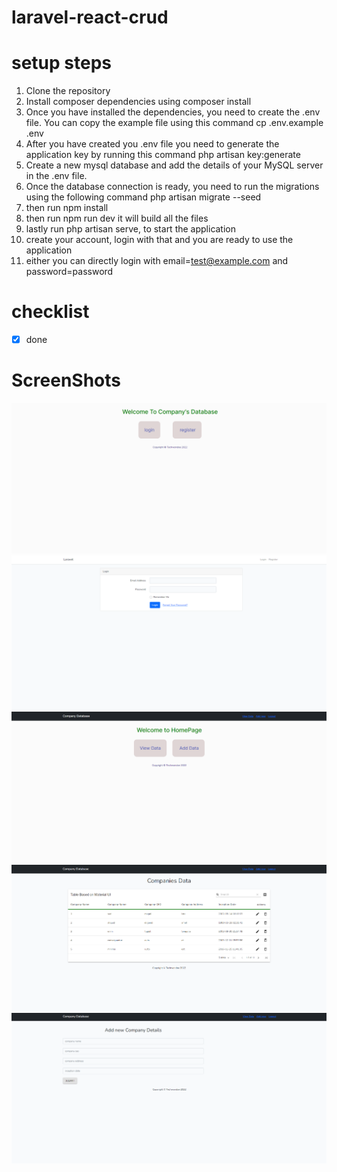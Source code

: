 # laravel-react-crud

# setup steps
1. Clone the repository
2. Install composer dependencies using composer install
3. Once you have installed the dependencies, you need to create the .env file. You can copy the example file using this command cp .env.example .env
4. After you have created you .env file you need to generate the application key by running this command php artisan key:generate
5. Create a new mysql database and add the details of your MySQL server in the .env file.
6. Once the database connection is ready, you need to run the migrations using the following command php artisan migrate --seed
7. then run npm install
8. then run npm run dev it will build all the files 
9. lastly run php artisan serve, to start the application
10. create your account, login with that and you are ready to use the application
11. either you can directly login with email=test@example.com and password=password

# checklist
- [x] done


# ScreenShots
![MainPage](mainPage.png)
![LoginPage](loginPage.png)
![HomePage](HomePage.png)
![DataView](DataViewPage.png)
![AddForm](AddFormPage.png)
